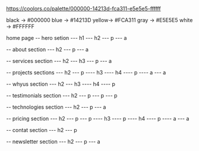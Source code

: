 https://coolors.co/palette/000000-14213d-fca311-e5e5e5-ffffff

black -> #000000
blue  -> #14213D
yellow-> #FCA311
gray  -> #E5E5E5
white -> #FFFFFF


home page
-- hero setion
--- h1
--- h2
--- p 
--- a

-- about section
--- h2
--- p
--- a

-- services section
--- h2
--- h3
--- p 
--- a

-- projects sections
--- h2
--- p
---- h3
---- h4
---- p
---- a
--- a

-- whyus section
--- h2
--- h3
---- h4
---- p

-- testimonials section 
--- h2
--- p
--- p
--- p

-- technologies section
--- h2
--- p
--- a

-- pricing section
--- h2
--- p
--- p
---- h3 
---- p
---- h4
---- p
---- a
--- a

-- contat section
--- h2
--- p

-- newsletter section
--- h2
--- p
--- a